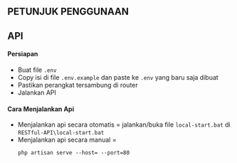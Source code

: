 PETUNJUK PENGGUNAAN
-


API
-
#### Persiapan
- Buat file ```.env```
- Copy isi di file ```.env.example``` dan paste ke ```.env``` yang baru saja dibuat
- Pastikan perangkat tersambung di router
- Jalankan API

#### Cara Menjalankan Api
- Menjalankan api secara otomatis = jalankan/buka file ```local-start.bat``` di ```RESTful-API\local-start.bat```
- Menjalankan api secara manual =
  ```
  php artisan serve --host= --port=80
  ```
